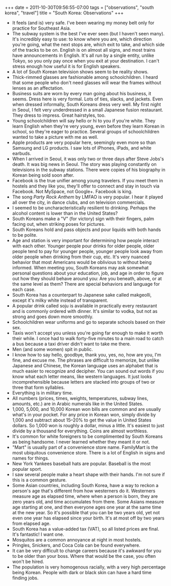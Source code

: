 +++
date = 2011-10-30T09:56:55-07:00
tags = ["observations", "south korea", "travel"]
title = "South Korea: Observations"
+++

- It feels (and is) very safe. I've been wearing my money belt only for practice for Southeast Asia.
- The subway system is the best I've ever seen (but I haven't seen many). It's incredibly easy to use: to know where you are, which direction you're going, what the next stops are, which exit to take, and which side of the tracks to be on. English is on almost all signs, and most trains have announcements in English. It's all run by a single entity, unlike Tokyo, so you only pay once when you exit at your destination. I can't stress enough how useful it is for English speakers.
- A lot of South Korean television shows seem to be reality shows.
- Thick-rimmed glasses are fashionable among schoolchildren. I heard that some people who don't need glasses will wear the frames without lenses as an affectation.
- Business suits are worn by every man going about his business, it seems. Dress here is very formal. Lots of ties, slacks, and jackets. Even when dressed informally, South Koreans dress very well. My first night in Seoul, I felt very underdressed in a small Japanese fusion restaurant. They dress to impress. Great hairstyles, too.
- Young schoolchildren will say hello or hi to you if you're white. They learn English when they're very young, even before they learn Korean in school, so they're eager to practice. Several groups of schoolchildren wanted to take a picture with me as well.
- Apple products are very popular here, seemingly even more so than Samsung and LG products. I saw lots of iPhones, iPads, and white earbuds.
- When I arrived in Seoul, it was only two or three days after Steve Jobs's death. It was big news in Seoul. The story was playing constantly on televisions in the subway stations. There were copies of his biography in Korean being sold soon after.
- Facebook is the true unifier among young travelers. If you meet them in hostels and they like you, they'll offer to connect and stay in touch via Facebook. Not MySpace, not Google+. Facebook is king.
- The song *Party Rock Anthem* by LMFAO is very popular. I hear it played all over the city, in dance clubs, and on television commercials.
- I seemed to be uncharacteristically resilient to drinking. Perhaps the alcohol content is lower than in the United States?
- South Koreans make a "V" (for victory) sign with their fingers, palm facing out, when striking poses for pictures.
- South Koreans hold and pass objects and pour liquids with both hands to be polite.
- Age and station is very important for determining how people interact with each other. Younger people pour drinks for older people, older people tend to pay for younger people, younger people look away from older people when drinking from their cup, etc. It's very nuanced behavior that most Americans would be oblivious to without being informed. When meeting you, South Koreans may ask somewhat personal questions about your education, job, and age in order to figure out how they should behave around you: Are you beneath, above, or at the same level as them? There are special behaviors and language for each case.
- South Korea has a counterpart to Japanese sake called makgeolli, except it's milky white instead of transparent.
- A popular drink called soju is available in practically every restaurant and is commonly ordered with dinner. It's similar to vodka, but not as strong and goes down more smoothly.
- Schoolchildren wear uniforms and go to separate schools based on their sex.
- Taxis won't accept you unless you're going far enough to make it worth their while. I once had to walk forty-five minutes to a main road to catch a bus because a taxi driver didn't want to take me there.
- Men (and some women) spit in public.
- I know how to say hello, goodbye, thank you, yes, no, how are you, I'm fine, and excuse me. The phrases are difficult to memorize, but unlike Japanese and Chinese, the Korean language uses an alphabet that is much easier to recognize and decipher. You can sound out words if you know what each letter means, like western languages. It just looks incomprehensible because letters are stacked into groups of two or three that form syllables.
- Everything is in military time.
- All numbers (prices, times, weights, temperatures, subway lines, amounts, etc.) are in Arabic numerals like in the United States.
- 1,000, 5,000, and 10,000 Korean won bills are common and are usually what's in your pocket. For any price in Korean won, simply divide by 1,000 and subtract about 15&ndash;20% to get the value in United States dollars. So 1,000 won is roughly a dollar, minus a little. It's easiest to just divide by a thousand for everything. Coins are almost worthless.
- It's common for white foreigners to be complimented by South Koreans as being handsome. I never learned whether they meant it or not.
- "Mart" is usually part of a convenience store name. FamilyMart is the most ubiquitous convenience store. There is a lot of English in signs and names for things.
- New York Yankees baseball hats are popular. Baseball is the most popular sport.
- I saw several people make a heart shape with their hands. I'm not sure if this is a common gesture.
- Some Asian countries, including South Korea, have a way to reckon a person's age that's different from how westerners do it. Westerners measure age as elapsed time, where when a person is born, they are zero years old, and time accumulates from there. Some Asians measure age starting at one, and then everyone ages one year at the same time at the new year. So it's possible that you can be two years old, yet not even one year has elapsed since your birth. It's at most off by two years from elapsed age.
- South Korea has a value-added tax (VAT), so all listed prices are final. It's fantastic! I want one.
- Mosquitos are a common annoyance at night in most hostels.
- Pringles, Snickers, and Coca Cola can be found everywhere.
- It can be very difficult to change careers because it's awkward for you to be older than your boss. Where that would be the case, you often won't be hired.
- The population is very homogenous racially, with a very high percentage being Korean. People with dark or black skin can have a hard time finding jobs.
